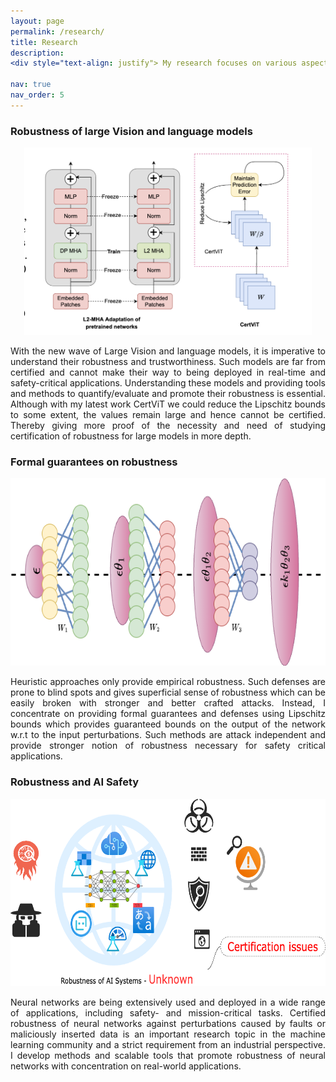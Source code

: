 ```yaml
---
layout: page
permalink: /research/
title: Research
description: 
<div style="text-align: justify"> My research focuses on various aspects of understanding vulnerabilities in neural networks. I study the robustness and trustworthiness of neural networks, understanding their behavior, evaluating and providing formal guarantees on their robustness for making AI systems work in their safe set throughout their life cycle.  I am focused on making AI systems safe, trustworthy, and responsible with scalable and efficient methods. My research interests include machine learning, optimization, and robustness. </div>

nav: true
nav_order: 5
---
```


<!-- For now, this page is assumed to be a static description of your courses. You can convert it to a collection similar to `_projects/` so that you can have a dedicated page for each course.

Organize your courses by years, topics, or universities, however you like! -->

### Robustness of large Vision and language models
<p align="center">
<img src="../assets/img/transformer.png" height="300"/>
</p>
<div style="text-align: justify"> With the new wave of Large Vision and language models, it is imperative to understand their robustness and trustworthiness. Such models are far from certified and cannot make their way to being deployed in real-time and safety-critical applications. Understanding these models and providing tools and methods to quantify/evaluate and promote their robustness is essential. Although with my latest work CertViT we could reduce the Lipschitz bounds to some extent, the values remain large and hence cannot be certified. Thereby giving more proof of the necessity and need of studying certification of robustness for large models in more depth. </div>



### Formal guarantees on robustness
<p align="center">
<img src="../assets/img/Lipschitz.png" height="300"/>
</p>
<div style="text-align: justify"> Heuristic approaches only provide empirical robustness. Such defenses are prone to blind spots and gives superficial sense of robustness which can be easily broken with stronger and better crafted attacks. Instead, I concentrate on providing formal guarantees and defenses using Lipschitz bounds which provides guaranteed bounds on the output of the network w.r.t to the input perturbations. Such methods are attack independent and provide stronger notion of robustness necessary for safety critical applications.</div>



### Robustness and AI Safety
<p align="center">
<img src="../assets/img/cert.png" height="300"/>
</p>
<div style="text-align: justify"> Neural networks are being extensively used and deployed in a wide range of applications, including safety- and mission-critical tasks. Certified robustness of neural networks against perturbations caused by faults or maliciously inserted data is an important research topic in the machine learning community and a strict requirement from an industrial perspective. I develop methods and scalable tools that promote robustness of neural networks with concentration on real-world applications.</div>
